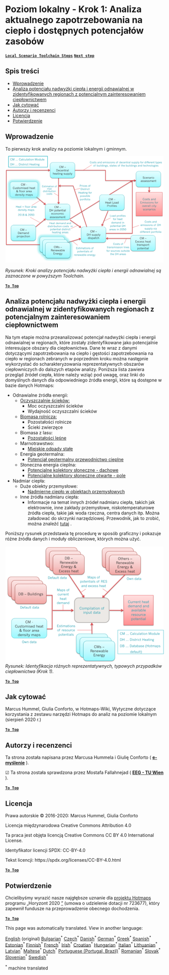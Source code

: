 <h1><a class="anchor" id="local-level---step-1--analysis-of-current-heat-demand-and-available-resource-potentials" href="#local-level---step-1--analysis-of-current-heat-demand-and-available-resource-potentials"><i class="fa fa-link"></i></a>Poziom lokalny - Krok 1: Analiza aktualnego zapotrzebowania na ciepło i dostępnych potencjałów zasobów</h1><p> <a href="guide-local-and-municipal-levels#the-hotmaps-scenario-toolchain-different-steps"><strong><code>Local Scenario Toolchain Steps</code></strong></a> <a href="step-2-Calculation-of-future-heat-demand-and-gross-floor-area-density-maps"><strong><code>Next step</code></strong></a></p><h2><a class="anchor" id="table-of-contents" href="#table-of-contents"><i class="fa fa-link"></i></a> Spis treści</h2><ul><li> <a href="#introduction">Wprowadzenie</a></li><li> <a href="#analysis-of-potentials-for-excess-heat-and-renewable-energy-in-the-identified-regions-with-potential-interest-for-district-heating">Analiza potencjału nadwyżki ciepła i energii odnawialnej w zidentyfikowanych regionach z potencjalnym zainteresowaniem ciepłownictwem</a></li><li> <a href="#how-to-cite">Jak cytować</a></li><li> <a href="#authors-and-reviewers">Autorzy i recenzenci</a></li><li> <a href="#license">Licencja</a></li><li> <a href="#acknowledgement">Potwierdzenie</a></li></ul><h2><a class="anchor" id="introduction" href="#introduction"><i class="fa fa-link"></i></a> Wprowadzenie</h2><p> To pierwszy krok analizy na poziomie lokalnym i gminnym.</p><img src="/en/Step-1-Analysis-of-current-heat-demand-and-available-resource-potentials/Hotmaps_Local_Toolchain_Step_1final.png"/><p> <em>Rysunek: Kroki analizy potencjału nadwyżki ciepła i energii odnawialnej są zaznaczone w powyższym Toolchain.</em></p><p> <a href="#table-of-contents"><strong><code>To Top</code></strong></a></p><h2><a class="anchor" id="analysis-of-potentials-for-excess-heat-and-renewable-energy-in-the-identified-regions-with-potential-interest-for-district-heating" href="#analysis-of-potentials-for-excess-heat-and-renewable-energy-in-the-identified-regions-with-potential-interest-for-district-heating"><i class="fa fa-link"></i></a> Analiza potencjału nadwyżki ciepła i energii odnawialnej w zidentyfikowanych regionach z potencjalnym zainteresowaniem ciepłownictwem</h2><p> Na tym etapie można przeanalizować potencjał nadwyżki ciepła i energii odnawialnej w regionach, które zostały zidentyfikowane jako potencjalnie interesujące obszary dla ciepłownictwa. Dane te wraz z danymi dotyczącymi zapotrzebowania na ciepło i gęstości zapotrzebowania na ciepło w regionach zebranych w poprzednim kroku można następnie wykorzystać do scharakteryzowania reprezentatywnych obszarów ciepłowniczych do dalszych etapów analizy. Poniższa lista zawiera przegląd źródeł ciepła, które należy wziąć pod uwagę, oraz linki do domyślnych danych dla odpowiedniego źródła energii, które są dostępne w bazie danych Hotmaps:</p><ul><li> Odnawialne źródła energii:<ul><li> <a href="https://gitlab.com/hotmaps/potential/WWTP">Oczyszczalnie ścieków:</a><ul><li> Moc oczyszczalni ścieków</li><li> Wydajność oczyszczalni ścieków</li></ul></li><li> <a href="https://gitlab.com/hotmaps/potential/potential_biomass">Biomasa rolnicza:</a><ul><li> Pozostałości rolnicze</li><li> Ścieki zwierzęce</li></ul></li><li> Biomasa z lasu:<ul><li> <a href="https://gitlab.com/hotmaps/potential/potential_forest">Pozostałości leśne</a></li></ul></li><li> Marnotrawstwo:<ul><li> <a href="https://gitlab.com/hotmaps/potential/potential_municipal_solid_waste">Miejskie odpady stałe</a></li></ul></li><li> Energia geotermalna:<ul><li> <a href="https://gitlab.com/hotmaps/potential/potential_geothermal_raster">Potencjał geotermalny przewodnictwo cieplne</a></li></ul></li><li> Słoneczna energia cieplna:<ul><li> <a href="https://gitlab.com/hotmaps/potential/potential_solarthermal_collectors_rooftop">Potencjalne kolektory słoneczne - dachowe</a></li><li> <a href="https://gitlab.com/hotmaps/potential/potential_solarthermal_collectors_open_field">Potencjalne kolektory słoneczne otwarte - pole</a></li></ul></li></ul></li><li> Nadmiar ciepła:<ul><li> Duże obiekty przemysłowe:<ul><li> <a href="https://gitlab.com/hotmaps/industrial_sites/industrial_sites_industryBenchmarks">Nadmierne ciepło w obiektach przemysłowych</a></li></ul></li><li> Inne źródła nadmiaru ciepła:<ul><li> Informacje na temat innych źródeł nadmiaru ciepła, takich jak elektrownie, inne zakłady przemysłowe, niskotemperaturowe źródła ciepła, takie jak woda rzeczna, centra danych itp. Można załadować do skrzynki narzędziowej. Przewodnik, jak to zrobić, można znaleźć <a href="https://wiki.hotmaps.eu/en/CM-Add-industry-plant">tutaj</a> .</li></ul></li></ul></li></ul><p> Poniższy rysunek przedstawia tę procedurę w sposób graficzny i pokazuje różne źródła danych i moduły obliczeniowe, których można użyć.<br/><br/><img src="/en/Step-1-Analysis-of-current-heat-demand-and-available-resource-potentials/Wiki-local-detailed-Step-1final.png"/> <em>Rysunek: Identyfikacja różnych reprezentatywnych, typowych przypadków ciepłownictwa (Krok 1).</em><br/></p><p> <a href="#table-of-contents"><strong><code>To Top</code></strong></a></p><h2><a class="anchor" id="how-to-cite" href="#how-to-cite"><i class="fa fa-link"></i></a> Jak cytować</h2><p> Marcus Hummel, Giulia Conforto, w Hotmaps-Wiki, Wytyczne dotyczące korzystania z zestawu narzędzi Hotmaps do analiz na poziomie lokalnym (sierpień 2020 r.)</p><p><ins> <code><strong><a href="#table-of-contents">To Top</a></strong></code></ins></p><h2><a class="anchor" id="authors-and-reviewers" href="#authors-and-reviewers"><i class="fa fa-link"></i></a> Autorzy i recenzenci</h2><p> Ta strona została napisana przez Marcusa Hummela i Giulię Conforto ( <strong><a href="https://e-think.ac.at">e-myślenie</a></strong> ).</p><p> ☑ Ta strona została sprawdzona przez Mostafa Fallahnejad ( <strong><a href="https://eeg.tuwien.ac.at/">EEG - TU Wien</a></strong> ).</p><p> <a href="#table-of-contents"><strong><code>To Top</code></strong></a></p><h2><a class="anchor" id="license" href="#license"><i class="fa fa-link"></i></a> Licencja</h2><p> Prawa autorskie © 2016-2020: Marcus Hummel, Giulia Conforto</p><p> Licencja międzynarodowa Creative Commons Attribution 4.0</p><p> Ta praca jest objęta licencją Creative Commons CC BY 4.0 International License.</p><p> Identyfikator licencji SPDX: CC-BY-4.0</p><p> Tekst licencji: https://spdx.org/licenses/CC-BY-4.0.html</p><p> <a href="#table-of-contents"><strong><code>To Top</code></strong></a></p><h2><a class="anchor" id="acknowledgement" href="#acknowledgement"><i class="fa fa-link"></i></a> Potwierdzenie</h2><p> Chcielibyśmy wyrazić nasze najgłębsze uznanie dla <a href="https://www.hotmaps-project.eu">projektu Hotmaps</a> programu „Horyzont 2020 <a href="https://www.hotmaps-project.eu">”</a> (umowa o udzielenie dotacji nr 723677), który zapewnił fundusze na przeprowadzenie obecnego dochodzenia.</p><p><ins> <code><strong><a href="#table-of-contents">To Top</a></strong></code></ins></p>
<!--- THIS IS A SUPER UNIQUE IDENTIFIER -->

This page was automatically translated. View in another language:

[English](../en/Step-1-Analysis-of-current-heat-demand-and-available-resource-potentials) (original) [Bulgarian](../bg/Step-1-Analysis-of-current-heat-demand-and-available-resource-potentials)<sup>\*</sup> [Czech](../cs/Step-1-Analysis-of-current-heat-demand-and-available-resource-potentials)<sup>\*</sup> [Danish](../da/Step-1-Analysis-of-current-heat-demand-and-available-resource-potentials)<sup>\*</sup> [German](../de/Step-1-Analysis-of-current-heat-demand-and-available-resource-potentials)<sup>\*</sup> [Greek](../el/Step-1-Analysis-of-current-heat-demand-and-available-resource-potentials)<sup>\*</sup> [Spanish](../es/Step-1-Analysis-of-current-heat-demand-and-available-resource-potentials)<sup>\*</sup> [Estonian](../et/Step-1-Analysis-of-current-heat-demand-and-available-resource-potentials)<sup>\*</sup> [Finnish](../fi/Step-1-Analysis-of-current-heat-demand-and-available-resource-potentials)<sup>\*</sup> [French](../fr/Step-1-Analysis-of-current-heat-demand-and-available-resource-potentials)<sup>\*</sup> [Irish](../ga/Step-1-Analysis-of-current-heat-demand-and-available-resource-potentials)<sup>\*</sup> [Croatian](../hr/Step-1-Analysis-of-current-heat-demand-and-available-resource-potentials)<sup>\*</sup> [Hungarian](../hu/Step-1-Analysis-of-current-heat-demand-and-available-resource-potentials)<sup>\*</sup> [Italian](../it/Step-1-Analysis-of-current-heat-demand-and-available-resource-potentials)<sup>\*</sup> [Lithuanian](../lt/Step-1-Analysis-of-current-heat-demand-and-available-resource-potentials)<sup>\*</sup> [Latvian](../lv/Step-1-Analysis-of-current-heat-demand-and-available-resource-potentials)<sup>\*</sup> [Maltese](../mt/Step-1-Analysis-of-current-heat-demand-and-available-resource-potentials)<sup>\*</sup> [Dutch](../nl/Step-1-Analysis-of-current-heat-demand-and-available-resource-potentials)<sup>\*</sup>  [Portuguese (Portugal, Brazil)](../pt/Step-1-Analysis-of-current-heat-demand-and-available-resource-potentials)<sup>\*</sup> [Romanian](../ro/Step-1-Analysis-of-current-heat-demand-and-available-resource-potentials)<sup>\*</sup> [Slovak](../sk/Step-1-Analysis-of-current-heat-demand-and-available-resource-potentials)<sup>\*</sup> [Slovenian](../sl/Step-1-Analysis-of-current-heat-demand-and-available-resource-potentials)<sup>\*</sup> [Swedish](../sv/Step-1-Analysis-of-current-heat-demand-and-available-resource-potentials)<sup>\*</sup> 

<sup>\*</sup> machine translated
